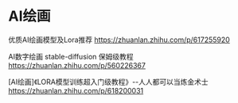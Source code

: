 # AI绘画



优质AI绘画模型及Lora推荐 https://zhuanlan.zhihu.com/p/617255920

AI数字绘画 stable-diffusion 保姆级教程 https://zhuanlan.zhihu.com/p/560226367

[AI绘画]《LORA模型训练超入门级教程》--人人都可以当炼金术士 https://zhuanlan.zhihu.com/p/618200031
